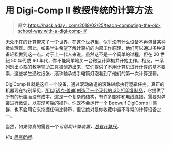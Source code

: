 # 用 Digi-Comp II 教授传统的计算方法

> 原文:[https://hack aday . com/2019/02/25/teach-computing-the-old-school-way with-a-digi-comp-ii/](https://hackaday.com/2019/02/25/teach-computing-the-old-school-way-with-a-digi-comp-ii/)

无处不在的计算带来了一个世界，在这个世界里，似乎没有什么设备不再包含某种微处理器。因此，如果学生希望了解计算机的内部工作原理，他们可以通过多种设备轻松做到这一点。对于上一代人来说，虽然这不是一个简单的过程，但在 20 世纪 50 年代或 60 年代，你不能简单地买一台微型计算机并开始工作。相反，一系列别出心裁的教学辅助工具被创造出来，它们提供了不用计算机进行计算的基本要素，这些学生通过纸张、滚珠轴承或手电筒灯泡看到了他们的第一次计算逻辑。

DigiComp II 就是这样一个设备，通过滚动轨道的滚珠轴承执行逻辑任务。真正的机器现在特别罕见，[所以[迈克·盖迪]创造了一个现代的 3D 打印复制品](https://www.instructables.com/id/Digi-Comp-II-Replica/)，它提供了所有的乐趣而没有成本。这是一个复杂的结构，有许多部件和电线连接，需要对弹簧进行微调，以实现可靠的操作。你既不会运行一个 Beowulf DigiComp ii 集群，也不会用它来挖掘任何比特币，但它绝对是你收藏中最不寻常的计算设备之一。

当然，如果你真的需要一个*可信期计算装置，[总有计算尺](https://hackaday.com/2015/11/05/slide-rules-were-the-original-personal-computers/)。*

 *Via [黑客新闻](https://news.ycombinator.com/item?id=19186071)。*